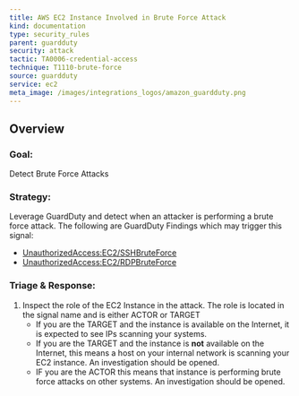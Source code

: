 ```yaml
---
title: AWS EC2 Instance Involved in Brute Force Attack
kind: documentation
type: security_rules
parent: guardduty
security: attack
tactic: TA0006-credential-access
technique: T1110-brute-force
source: guardduty
service: ec2
meta_image: /images/integrations_logos/amazon_guardduty.png
---
```


## Overview

### **Goal:**
Detect Brute Force Attacks

### **Strategy:**
Leverage GuardDuty and detect when an attacker is performing a brute force attack. The following are GuardDuty Findings which may trigger this signal:
* [UnauthorizedAccess:EC2/SSHBruteForce][1]
* [UnauthorizedAccess:EC2/RDPBruteForce][2]


### **Triage & Response:**
1. Inspect the role of the EC2 Instance in the attack. The role is located in the signal name and is either ACTOR or TARGET
   * If you are the TARGET and the instance is available on the Internet, it is expected to see IPs scanning your systems.
   * If you are the TARGET and the instance is **not** available on the Internet, this means a host on your internal network is scanning your EC2 instance. An investigation should be opened.
   * IF you are the ACTOR this means that instance is performing brute force attacks on other systems. An investigation should be opened.

[1]: https://docs.aws.amazon.com/guardduty/latest/ug/guardduty_unauthorized.html#unauthorized9
[2]: https://docs.aws.amazon.com/guardduty/latest/ug/guardduty_unauthorized.html#unauthorized10
